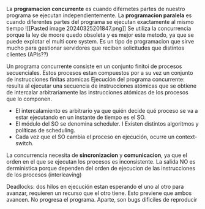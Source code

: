  La **programacion concurrente** es cuando difernetes partes de nuestro programa se ejecutan independientemente.
 La **programacion paralela** es cuando diferentes partes del programa se ejecutan exactamente al mismo tiempo
 ![[Pasted image 20240325201847.png]]
Se utiliza la concurrencia porque la ley de moore quedo obsoleta y es mejor este metodo, ya que se puede explotar el multi core system. Es un tipo de programacion que sirve mucho para gestionar servidores que reciben solicitudes que distintos clientes (APIs??)


Un programa concurrente consiste en un conjunto finitoi de procesos secuenciales. Estos procesos estan compuestos por a su vez un conjunto de instrucciones finitas atomicas
Ejecución del programa concurrente: resulta al ejecutar una secuencia de instrucciones atómicas que se obtiene de intercalar arbitrariamente las instrucciones atómicas de los procesos que lo componen. 
- El intercalamiento es arbitrario ya que quién decide qué proceso se va a estar ejecutando en un instante de tiempo es el SO. 
- El módulo del SO se denomina scheduler. I Existen distintos algoritmos y políticas de scheduling. 
- Cada vez que el SO cambia el proceso en ejecución, ocurre un context-switch.

La concurrencia necesita de **sincronizacion** y **comunicacion**, ya que el orden en el que se ejecutan los procesos es inconsistente. La salida NO es derministica porque dependen del orden de ejecucion de las instrucciones de los procesos (interleaving) 

Deadlocks: dos hilos en ejecución estan esperando el uno al otro para avanzar, requieren un recurso que el otro tiene. Esto previene que ambos avancen. No progresa el programa. Aparte, son bugs dificiles de reproducir 
